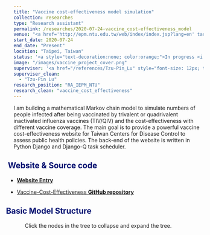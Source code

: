 ```yaml
---
title: "Vaccine cost-effectiveness model simulation"
collection: researches
type: "Research assistant"
permalink: /researches/2020-07-24-vaccine_cost-effectiveness_model
venue: "<a href='http://epm.ntu.edu.tw/web/index/index.jsp?lang=en' target='_blank' style='color: inherit;'>Institute of Epidemiology and Preventive Medicine, National Taiwan University</a>"
start_date: 2020-07-24
end_date: "Present"
location: "Taipei, Taiwan"
status: '<a style="text-decoration:none; color:orange;">In progress <i class="fa fa-spinner" aria-hidden="true"></i></a>'
image: "/images/vaccine_project_cover.png"
superviser: '<a href="/references/Tzu-Pin_Lu" style="font-size: 12px; text-decoration:none; color:#4A4F53; border-style: solid; border-color:#bfe3c3; border-radius: 10px; background-color: #bfe3c3;" target="_blank">&nbsp; Tzu-pin Lu &nbsp;</a>'
superviser_clean:
  - "Tzu-Pin Lu"
research_position: "RA_IEPM_NTU"
research_clean: "vaccine_cost_effectiveness"
---
```

I am building a mathematical Markov chain model to simulate numbers of people infected after being vaccinated by trivalent or quadrivalent inactivated influenza vaccines (TIV/QIV) and the cost-effectiveness with different vaccine coverage.
The main goal is to provide a powerful vaccine cost-effectiveness website for Taiwan Centers for Disease Control to assess public health policies.
The back-end of the website is written in Python Django and Django-Q task scheduler.

<h2 style="color: #000f70; margin-left: -30px"> <i class="fas fa-dot-circle" style="font-size:18px;"></i> &nbsp;&nbsp; Website & Source code </h2>

<div style="margin-left: -15px">
  <ul>
    <li><a href="http://140.112.136.49:8005/" target="_blank"> <b>Website Entry</b></a></li>
  </ul>
  <ul>
    <li><a href="https://github.com/Kuanhao-Chao/Vaccine-Cost-effectiveness" target="_blank"> Vaccine-Cost-Effectiveness <b>GitHub repository</b></a></li>
  </ul>
</div>


<h2 style="color: #000f70; margin-left:-30px" > <i class="fas fa-dot-circle" style="font-size:18px;"></i> &nbsp;&nbsp;Basic Model Structure </h2>

<div style="margin-left: 30px; margin-bottom: 10px">
  Click the nodes in the tree to collapse and expand the tree.
</div>
<div id="add_tree" style="margin-left: -45px">
</div>

<!-- <a href="http://140.112.136.49:8005/"> <b> >> Website << </b></a> -->



<style>
  .node {
    cursor: pointer;
  }

  .node circle {
    fill: #fff;
    stroke: steelblue;
    stroke-width: 2.5px;
  }

  .node text {
    font: 145px sans-serif;
    font-weight: bold;
  }

  path.link {
      fill: none;
      stroke: #ccc;
      stroke-width: 2.5px;
  }
  .link text {
    font: 20px sans-serif;
    font-weight: bold;
    fill: #9c9c9c;
  }

</style>

<script src="https://d3js.org/d3.v3.min.js"></script>
<script>
  function tree(select_id, display_file) {
    var screen_width = (window.innerWidth > 0) ? window.innerWidth : screen.width;
    var margin = {
        top: 20,
        right: 20,
        bottom: 20,
        left: 20
    },
    width = screen_width - margin.right - margin.left,
    height = 1180 - margin.top - margin.bottom;

    var i = 0,
        duration = 750,
        root;

    var tree = d3.layout.tree()
        .size([height, width]);

    var diagonal = d3.svg.diagonal()
        .projection(function (d) {
        return [d.y, d.x];
    });

    var svg = d3.select(select_id).append("svg")
        .attr("style", "outline: 3px solid #d4d4d4;")
        .attr("preserveAspectRatio", "xMinYMin meet")
        .attr("viewBox", "-150 0 1800 1200")
        .append("g")
        // .attr("transform", "translate(" + margin.left + "," + margin.top + ")");

        //.attr("width", width + margin.right + margin.left)
        //.attr("height", height + margin.top + margin.bottom)

    d3.json(display_file, function(error, tree_data) {
      root = tree_data;
      root.x0 = height / 2;
      root.y0 = 0;

      function collapse(d) {
        if (d.children) {
          d._children = d.children;
          d._children.forEach(collapse);
          d.children = null;
        }
      }

      // root.children.forEach(collapse);
      update(root);
    });
    // root = flare;
    // root.x0 = height / 2;
    // root.y0 = 0;

    function collapse(d) {
        if (d.children) {
            d._children = d.children;
            d._children.forEach(collapse);
            d.children = null;
        }
    }

    root.children.forEach(collapse);
    update(root);
    //});

    d3.select(self.frameElement).style("height", "800px");

    function update(source) {

        // Compute the new tree layout.
        var nodes = tree.nodes(root).reverse(),
            links = tree.links(nodes);

        // Normalize for fixed-depth.
        nodes.forEach(function (d) {
            d.y = d.depth * 350;
        });

        // Update the nodes…
        var node = svg.selectAll("g.node")
            .data(nodes, function (d) {
            return d.id || (d.id = ++i);
        });

        // Enter any new nodes at the parent's previous position.
        var nodeEnter = node.enter().append("g")
            .attr("class", "node")
            .attr("transform", function (d) {
            return "translate(" + source.y0 + "," + source.x0 + ")";
        })
            .on("click", click);

        nodeEnter.append("circle")
            .attr("r", 1e-6)
            .style("fill", function(d) { return d.color; });
        //     .style("fill", function (d) {
        //     return d._children ? "lightsteelblue" : "#fff";
        // });

        nodeEnter.append("text")
            .attr("x", function (d) {
            return d.children || d._children ? -13 : 13;
          })
            .attr("dy", ".35em")
            .attr("text-anchor", function (d) {
            return d.children || d._children ? "end" : "start";
          })
            .style("fill-opacity", 1e-6)
            .text(function (d) {
            return d.name;
          })
            .attr("vector-effect", "non-scaling-stroke")
            .style("border", "red")
            .attr("fill", function (d) {
            return ( d.name.includes("Death")  || d.name.includes("Recovery") || d.name.includes("Infected") || d.name.includes("Not infected"))  ? "#4287f5" : "#00298f";
          })
            .style("font-size", function (d) {
            return ( d.name.includes("Death")  || d.name.includes("Recovery") || d.name.includes("Infected") || d.name.includes("Not infected"))  ? 20 : 25;
          });
        // nodeEnter.append("text")
        //   .attr("x", function (d) {
        //     return d.children || d._children ? -13 : 13;
        //   })
        //   .attr("dy", "1.35em")
        //   .text("line 2")
          //   .style("font-weight", function (d) {
          //   return (d.name == "Death" || d.name == "Recovery" || d.name == "Infected" || d.name == "Not infected")  ? "light" : "light";
          // });

        // Transition nodes to their new position.
        var nodeUpdate = node.transition()
            .duration(duration)
            .attr("transform", function (d) {
            return "translate(" + d.y + "," + d.x + ")";
        });

        nodeUpdate.select("circle")
            .attr("r", function(d) { return d.children == undefined ? 10 : 5;} ) //function(d) { return d._children.length == 0 ? 3 : 10;}
            .style("fill", function(d) { return d.color; });
            // .attr("r", 4.5)
        //     .style("fill", function (d) {
        //     return d._children ? "lightsteelblue" : "#fff";
        // });

        nodeUpdate.select("text")
            .style("fill-opacity", 1);
          //   .attr("fill", function (d) {
          //   return d.children == undefined ? "blue" : "black";
          // });

        // Transition exiting nodes to the parent's new position.
        var nodeExit = node.exit().transition()
            .duration(duration)
            .attr("transform", function (d) {
            return "translate(" + source.y + "," + source.x + ")";
        })
            .remove();

        nodeExit.select("circle")
            .attr("r", 1e-6);

        nodeExit.select("text")
            .style("fill-opacity", 1e-6);

        // Update the links…
        var link = svg.selectAll("path.link")
            .data(links, function (d) {
            return d.target.id;
        });

        // Enter any new links at the parent's previous position.
        link.enter().insert("path", "g")
            .attr("class", "link")
            .attr("d", function (d) {
            var o = {
                x: source.x0,
                y: source.y0
            };
            return diagonal({
                source: o,
                target: o
            });
        });

        // Transition links to their new position.
        link.transition()
            .duration(duration)
            .attr("d", diagonal);

        // Transition exiting nodes to the parent's new position.
        link.exit().transition()
            .duration(duration)
            .attr("d", function (d) {
            var o = {
                x: source.x,
                y: source.y
            };
            return diagonal({
                source: o,
                target: o
            });
        })
            .remove();

        // Update the link text
        var linktext = svg.selectAll("g.link")
            .data(links, function (d) {
            return d.target.id;
        });

        linktext.enter()
            .insert("g")
            .attr("class", "link")
            .append("text")
            .attr("x", "-65px")
            .attr("dy", "0.35em")
            .attr("text-anchor", "middle")
            // .attr("transform", function (d,i)
            //    {return "skewX(" + -25 + ")"; })
            .text(function (d) {
              return d.target.pb;
            })
        // linktext.append("text")
        //     .attr("x", "-45px")
        //     .attr("dy", "1.35em")
        //     .attr("text-anchor", "middle")
        //     .text(function (d) {
        //     //console.log(d.target.name);
        //       return "t2";
        //     });

        // linktext.enter()
        //     .insert("g")
        //     .attr("class", "link")
        //     .append("text")
        //     .attr("x", "-45px")
        //     .attr("dy", "1.35em")
        //     .attr("text-anchor", "middle")
        //     .text(function (d) {
        //     //console.log(d.target.name);
        //     return "t2";
        // });

        linktext.transition()
            .duration(duration)
            .attr("transform", function (d) {
            return "translate(" + ((d.source.y + d.target.y) / 2) + "," + ((d.source.x + d.target.x) / 2) + ")";
        })

        //Transition exiting link text to the parent's new position.
        linktext.exit().transition()
            .remove();


        // Stash the old positions for transition.
        nodes.forEach(function (d) {
            d.x0 = d.x;
            d.y0 = d.y;
        });
    }
    // Toggle children on click.
    function click(d) {
        if (d.children) {
            d._children = d.children;
            d.children = null;
        } else {
            d.children = d._children;
            d._children = null;
        }
        update(d);
    }
  }
  tree("#add_tree", "/files/topology.json")
</script>



<!-- <embed src="http://140.112.136.49:8005/" style="width:500px; height: 300px;"> -->

<!-- <iframe src="https://storage.googleapis.com/kuanhao.nctu.me/CV.pdf" width="100%" height="1200" style="border:none;" scrolling="no"></iframe> -->



<!-- [**>> Website <<**](http://140.112.136.49:8005/) -->
